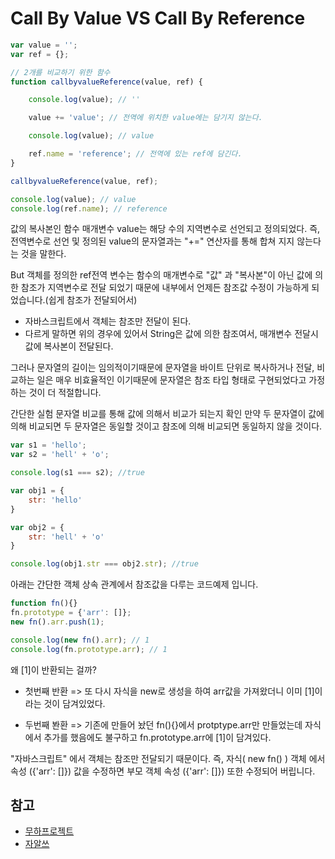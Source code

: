 # Call By Value VS Call By Reference

```javascript
var value = '';
var ref = {};

// 2개를 비교하기 위한 함수
function callbyvalueReference(value, ref) {

    console.log(value); // ''

    value += 'value'; // 전역에 위치한 value에는 담기지 않는다.

    console.log(value); // value

    ref.name = 'reference'; // 전역에 있는 ref에 담긴다.
}

callbyvalueReference(value, ref);

console.log(value); // value
console.log(ref.name); // reference
```

값의 복사본인 함수 매개변수 value는 해당 수의 지역변수로 선언되고 정의되었다.
즉, 전역변수로 선언 및 정의된 value의 문자열과는 "+=" 연산자를 통해 합쳐 지지 않는다는 것을 말한다.

But 객체를 정의한 ref전역 변수는 함수의 매개변수로 "값" 과 "복사본"이 아닌 값에 의한 참조가 지역변수로 전달 되었기 때문에 내부에서 언제든 참조값 수정이 가능하게 되었습니다.(쉽게 참조가 전달되어서)

- 자바스크립트에서 객체는 참조만 전달이 된다.
- 다르게 말하면 위의 경우에 있어서 String은 값에 의한 참조여서, 매개변수 전달시 값에 복사본이 전달된다.

그러나 문자열의 길이는 임의적이기때문에 문자열을 바이트 단위로 복사하거나 전달, 비교하는 일은 매우 비효율적인 이기때문에 문자열은 참조 타입 형태로 구현되었다고 가정하는 것이 더 적절합니다.

간단한 실험 문자열 비교를 통해 값에 의해서 비교가 되는지 확인
만약 두 문자열이 값에 의해 비교되면 두 문자열은 동일할 것이고 참조에 의해 비교되면 동일하지 않을 것이다.

```javascript
var s1 = 'hello';
var s2 = 'hell' + 'o';

console.log(s1 === s2); //true

var obj1 = {
    str: 'hello'
}

var obj2 = {
    str: 'hell' + 'o'
}

console.log(obj1.str === obj2.str); //true
```

아래는 간단한 객체 상속 관계에서 참조값을 다루는 코드예제 입니다.

```javascript
function fn(){}
fn.prototype = {'arr': []};
new fn().arr.push(1);

console.log(new fn().arr); // 1
console.log(fn.prototype.arr); // 1
```

왜 [1]이 반환되는 걸까?

- 첫번째 반환 => 또 다시 자식을 new로 생성을 하여 arr값을 가져왔더니 이미 [1]이라는 것이 담겨있었다.

- 두번째 봔환 => 기존에 만들어 놨던 fn(){}에서 protptype.arr만 만들었는데 자식에서 추가를 했음에도 불구하고 fn.prototype.arr에 [1]이 담겨있다.

"자바스크립트" 에서 객체는 참조만 전달되기 때문이다. 즉, 자식( new fn() ) 객체 에서 속성 ({'arr': []})  값을 수정하면 부모 객체 속성 ({'arr': []}) 또한 수정되어 버립니다.

## 참고

- [무하프로젝트](http://mohwaproject.tistory.com/entry/%EC%9E%90%EB%B0%94%EC%8A%A4%EB%A6%BD%ED%8A%B8%EC%97%90%EC%84%9C-%EA%B0%92%EA%B3%BC-%EC%B0%B8%EC%A1%B0%EC%9D%98-%EC%B0%A8%EC%9D%B4)
- [자알쓰](https://blog.perfectacle.com/2017/10/30/js-014-call-by-value-vs-call-by-reference/)